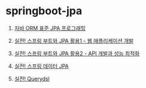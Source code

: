 # springboot-jpa
1. [자바 ORM 표준 JPA 프로그래밍]()

2. [실전! 스프링 부트와 JPA 활용1 - 웹 애플리케이션 개발]()

3. [실전! 스프링 부트와 JPA 활용2 - API 개발과 성능 최적화]()

4. [실전! 스프링 데이터 JPA]()

5. [실전! Querydsl]()
